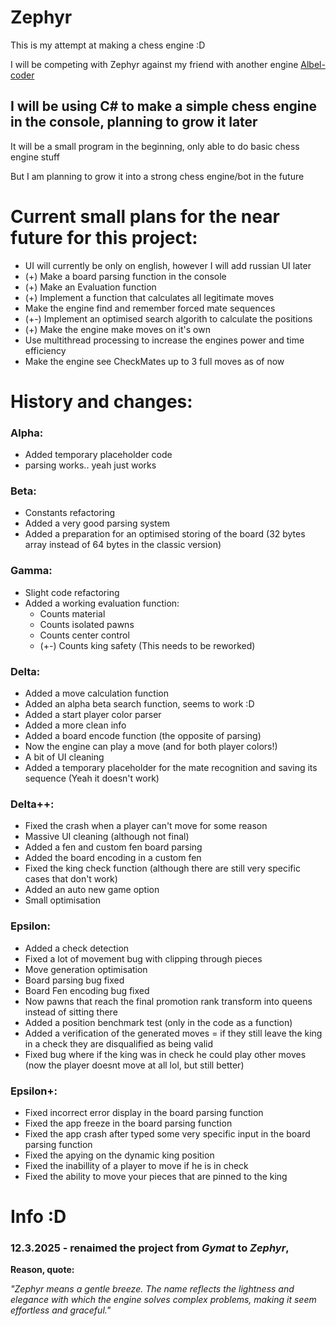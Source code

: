 # Zephyr
This is my attempt at making a chess engine :D

I will be competing with Zephyr against my friend with another engine [Albel-coder](https://github.com/Albel-coder)


## I will be using C# to make a simple chess engine in the console, planning to grow it later

It will be a small program in the beginning, only able to do basic chess engine stuff

But I am planning to grow it into a strong chess engine/bot in the future


# Current small plans for the near future for this project:
- UI will currently be only on english, however I will add russian UI later
- (+) Make a board parsing function in the console
- (+) Make an Evaluation function
- (+) Implement a function that calculates all legitimate moves
- Make the engine find and remember forced mate sequences
- (+-) Implement an optimised search algorith to calculate the positions
- (+) Make the engine make moves on it's own
- Use multithread processing to increase the engines power and time efficiency
- Make the engine see CheckMates up to 3 full moves as of now


# History and changes:
### Alpha: 
- Added temporary placeholder code
- parsing works.. yeah just works

### Beta:
- Constants refactoring
- Added a very good parsing system
- Added a preparation for an optimised storing of the board
  (32 bytes array instead of 64 bytes in the classic version)

### Gamma:
- Slight code refactoring
- Added a working evaluation function:
     - Counts material
     - Counts isolated pawns
     - Counts center control
     - (+-) Counts king safety (This needs to be reworked)
 
### Delta:
- Added a move calculation function
- Added an alpha beta search function, seems to work :D
- Added a start player color parser
- Added a more clean info
- Added a board encode function (the opposite of parsing)
- Now the engine can play a move (and for both player colors!)
- A bit of UI cleaning
- Added a temporary placeholder for the mate recognition and saving its sequence
  (Yeah it doesn't work)

### Delta++:
- Fixed the crash when a player can't move for some reason
- Massive UI cleaning (although not final)
- Added a fen and custom fen board parsing
- Added the board encoding in a custom fen
- Fixed the king check function (although there are still very specific cases that don't work)
- Added an auto new game option
- Small optimisation

### Epsilon:
- Added a check detection
- Fixed a lot of movement bug with clipping through pieces
- Move generation optimisation
- Board parsing bug fixed
- Board Fen encoding bug fixed
- Now pawns that reach the final promotion rank transform into queens instead of sitting there
- Added a position benchmark test (only in the code as a function)
- Added a verification of the generated moves = if they still leave the king in a check they are disqualified as being valid
- Fixed bug where if the king was in check he could play other moves (now the player doesnt move at all lol, but still better)

### Epsilon+:
- Fixed incorrect error display in the board parsing function
- Fixed the app freeze in the board parsing function
- Fixed the app crash after typed some very specific input in the board parsing function
- Fixed the apying on the dynamic king position
- Fixed the inabillity of a player to move if he is in check
- Fixed the ability to move your pieces that are pinned to the king

# Info :D
### 12.3.2025 - renaimed the project from _Gymat_ to _Zephyr_, 

**Reason, quote:**

_"Zephyr means a gentle breeze. The name reflects the lightness and elegance with which the engine solves complex problems, making it seem effortless and graceful."_



